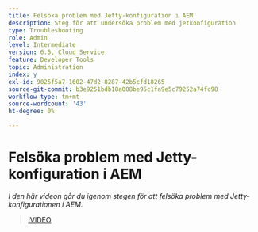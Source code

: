 ```yaml
---
title: Felsöka problem med Jetty-konfiguration i AEM
description: Steg för att undersöka problem med jetkonfiguration
type: Troubleshooting
role: Admin
level: Intermediate
version: 6.5, Cloud Service
feature: Developer Tools
topic: Administration
index: y
exl-id: 9025f5a7-1602-47d2-8287-42b5cfd18265
source-git-commit: b3e9251bdb18a008be95c1fa9e5c79252a74fc98
workflow-type: tm+mt
source-wordcount: '43'
ht-degree: 0%

---
```


# Felsöka problem med Jetty-konfiguration i AEM

*I den här videon går du igenom stegen för att felsöka problem med Jetty-konfigurationen i AEM.*

>[!VIDEO](https://video.tv.adobe.com/v/335470?quality=12&learn=on)
